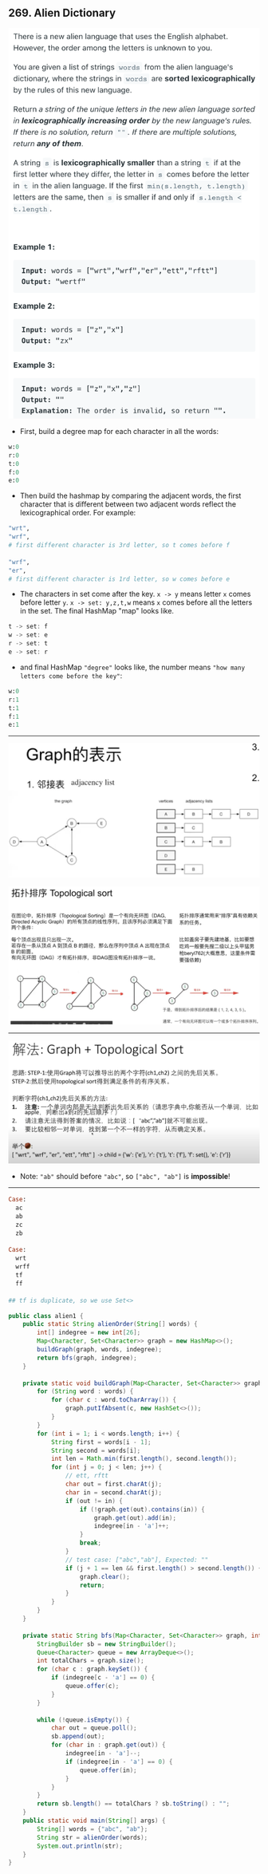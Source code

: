 ## 269. Alien Dictionary
![](img/2021-08-26-00-22-35.png)

- First, build a degree map for each character in all the words:

```ruby
w:0
r:0
t:0
f:0
e:0
```

- Then build the hashmap by comparing the adjacent words, the first character that 
  is different between two adjacent words reflect the lexicographical order. 
  For example:

```ruby
"wrt",
"wrf",
# first different character is 3rd letter, so t comes before f

"wrf",
"er",
# first different character is 1rd letter, so w comes before e
```

- The characters in set come after the key. `x -> y` means letter `x` comes before 
  letter `y`.   `x -> set: y,z,t,w` means `x` comes before all the letters in the set. 
  The final HashMap "map" looks like.

```java
t -> set: f    
w -> set: e
r -> set: t
e -> set: r
```

- and final HashMap `"degree"` looks like, the number means `"how many letters come before the key"`:

```ruby
w:0
r:1
t:1
f:1
e:1
```

---

![](img/2022-06-16-00-28-01.png)

![](img/2022-06-16-00-32-48.png)

---

![](img/2022-06-17-12-48-21.png)
- Note: `"ab"` should before `"abc"`, so `["abc", "ab"]` is **impossible**!
  
---

```ruby
Case:
  ac
  ab
  zc
  zb

Case:
  wrt
  wrff
  tf
  ff

## tf is duplicate, so we use Set<>
```


```java
public class alien1 {
    public static String alienOrder(String[] words) {
        int[] indegree = new int[26];
        Map<Character, Set<Character>> graph = new HashMap<>();
        buildGraph(graph, words, indegree);
        return bfs(graph, indegree);
    }

    private static void buildGraph(Map<Character, Set<Character>> graph, String[] words, int[] indegree) {
        for (String word : words) {
            for (char c : word.toCharArray()) {
                graph.putIfAbsent(c, new HashSet<>());
            }
        }
        for (int i = 1; i < words.length; i++) {
            String first = words[i - 1];
            String second = words[i];
            int len = Math.min(first.length(), second.length());
            for (int j = 0; j < len; j++) {
                // ett, rftt
                char out = first.charAt(j);
                char in = second.charAt(j);
                if (out != in) {
                    if (!graph.get(out).contains(in)) {
                        graph.get(out).add(in);
                        indegree[in - 'a']++;
                    }
                    break;
                }
                // test case: ["abc","ab"], Expected: ""
                if (j + 1 == len && first.length() > second.length()) {
                    graph.clear();
                    return;
                }
            }
        }
    }

    private static String bfs(Map<Character, Set<Character>> graph, int[] indegree) {
        StringBuilder sb = new StringBuilder();
        Queue<Character> queue = new ArrayDeque<>();
        int totalChars = graph.size();
        for (char c : graph.keySet()) {
            if (indegree[c - 'a'] == 0) {
                queue.offer(c);
            }
        }

        while (!queue.isEmpty()) {
            char out = queue.poll();
            sb.append(out);
            for (char in : graph.get(out)) {
                indegree[in - 'a']--;
                if (indegree[in - 'a'] == 0) {
                    queue.offer(in);
                }
            }
        }
        return sb.length() == totalChars ? sb.toString() : "";
    }
    public static void main(String[] args) {
        String[] words = {"abc", "ab"};
        String str = alienOrder(words);
        System.out.println(str);
    }
}
```

